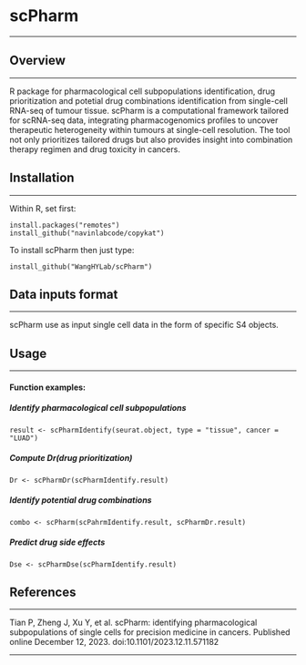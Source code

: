 
# scPharm
***

## Overview
***

R package for pharmacological cell subpopulations identification, drug prioritization and potetial drug combinations identification from single-cell RNA-seq of tumour tissue.
scPharm is a computational framework tailored for scRNA-seq data, integrating pharmacogenomics profiles to uncover therapeutic heterogeneity within tumours at single-cell resolution. The tool not only prioritizes tailored drugs but also provides insight into combination therapy regimen and drug toxicity in cancers. 

## Installation
***

Within R, set first:
```
install.packages("remotes")
install_github("navinlabcode/copykat")
```
To install scPharm then just type:
```
install_github("WangHYLab/scPharm")
```

## Data inputs format
***

scPharm use as input single cell data in the form of specific S4 objects.

## Usage
***

#### Function examples:

##### Identify pharmacological cell subpopulations

```
result <- scPharmIdentify(seurat.object, type = "tissue", cancer = "LUAD")
```

##### Compute Dr(drug prioritization)

```
Dr <- scPharmDr(scPharmIdentify.result)
```

##### Identify potential drug combinations

```
combo <- scPharm(scPahrmIdentify.result, scPharmDr.result)
```

##### Predict drug side effects

```
Dse <- scPharmDse(scPharmIdentify.result)
```

## References
***

Tian P, Zheng J, Xu Y, et al. scPharm: identifying pharmacological subpopulations of single cells for precision medicine in cancers. Published online December 12, 2023. doi:10.1101/2023.12.11.571182
  
***

